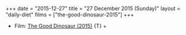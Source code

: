 +++
date = "2015-12-27"
title = "27 December 2015 (Sunday)"
layout = "daily-diet"
films = ["the-good-dinosaur-2015"]
+++

<ul>
<li class="entry Film">Film: <a href="/films/the-good-dinosaur-2015">The Good Dinosaur (2015)</a> {T} +</li>
</ul>